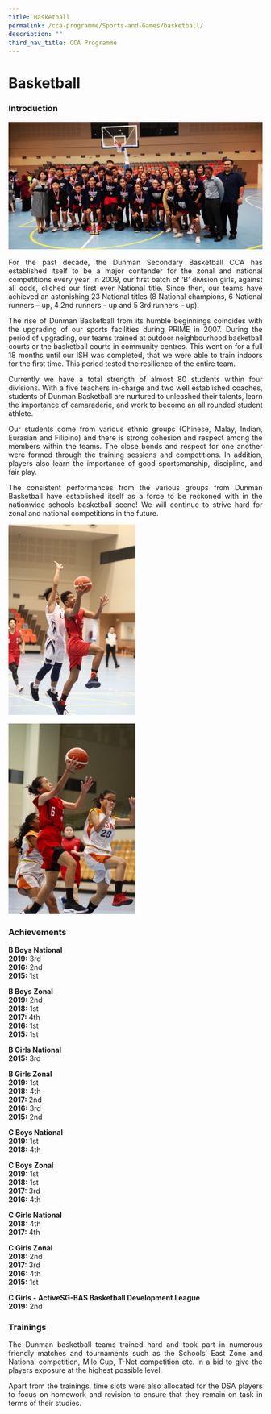 ```yaml
---
title: Basketball
permalink: /cca-programme/Sports-and-Games/basketball/
description: ""
third_nav_title: CCA Programme
---
```


# Basketball

### Introduction

![](/images/Student%20Development%20Programme/CCA%20Programme/Sports%20&%20Games/basketball.jpeg)

<p style="text-align: justify;">For the past decade, the Dunman Secondary Basketball CCA has established itself to be a major contender for the zonal and national competitions every year. In 2009, our first batch of ‘B’ division girls, against all odds, cliched our first ever National title. Since then, our teams have achieved an astonishing 23 National titles (8 National champions, 6 National runners – up, 4 2nd runners – up and 5 3rd runners – up).</p>

<p style="text-align: justify;">The rise of Dunman Basketball from its humble beginnings coincides with the upgrading of our sports facilities during PRIME in 2007. During the period of upgrading, our teams trained at outdoor neighbourhood basketball courts or the basketball courts in community centres. This went on for a full 18 months until our ISH was completed, that we were able to train indoors for the first time. This period tested the resilience of the entire team.</p>

<p style="text-align: justify;">Currently we have a total strength of almost 80 students within four divisions. With a five teachers in-charge and two well established coaches, students of Dunman Basketball are nurtured to unleashed their talents, learn the importance of camaraderie, and work to become an all rounded student athlete.</p>

<p style="text-align: justify;">Our students come from various ethnic groups (Chinese, Malay, Indian, Eurasian and Filipino) and there is strong cohesion and respect among the members within the teams. The close bonds and respect for one another were formed through the training sessions and competitions. In addition, players also learn the importance of good sportsmanship, discipline, and fair play.</p>

<p style="text-align: justify;">The consistent performances from the various groups from Dunman Basketball have established itself as a force to be reckoned with in the nationwide schools basketball scene! We will continue to strive hard for zonal and national competitions in the future.</p>

<img src="/images/Student%20Development%20Programme/CCA%20Programme/Sports%20&%20Games/Basketball%20pic%201-min.jpg"
     style="width:50%">

<img src="/images/Student%20Development%20Programme/CCA%20Programme/Sports%20&%20Games/Basketball%20pic%202-min.jpg"
     style="width:50%">

### Achievements

**B Boys National**  
**2019:** 3rd  
**2016:** 2nd  
**2015:** 1st

**B Boys Zonal**  
**2019:** 2nd  
**2018:** 1st  
**2017:** 4th  
**2016:** 1st  
**2015:** 1st


**B Girls National**  
**2015:** 3rd    

**B Girls Zonal**  
**2019:** 1st  
**2018:** 4th  
**2017:** 2nd  
**2016:** 3rd  
**2015:** 2nd  

**C Boys National**  
**2019:** 1st  
**2018:** 4th

**C Boys Zonal**  
**2019:** 1st  
**2018:** 1st  
**2017:** 3rd  
**2016:** 4th  

**C Girls National**  
**2018:** 4th  
**2017:** 4th

**C Girls Zonal**  
**2018:** 2nd  
**2017:** 3rd  
**2016:** 4th  
**2015:** 1st

**C Girls - ActiveSG-BAS Basketball Development League**  
**2019:** 2nd

### Trainings

<p style="text-align: justify;">The Dunman basketball teams trained hard and took part in numerous friendly matches and tournaments such as the Schools’ East Zone and National competition, Milo Cup, T-Net competition etc. in a bid to give the players exposure at the highest possible level.</p>

<p style="text-align: justify;">Apart from the trainings, time slots were also allocated for the DSA players to focus on homework and revision to ensure that they remain on task in terms of their studies.</p>